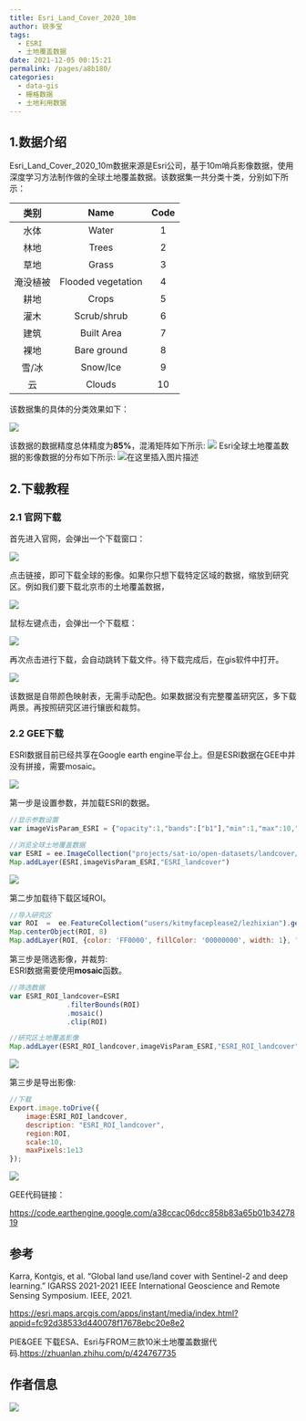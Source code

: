 ```yaml
---
title: Esri_Land_Cover_2020_10m
author: 锐多宝
tags: 
  - ESRI
  - 土地覆盖数据
date: 2021-12-05 00:15:21
permalink: /pages/a8b180/
categories: 
  - data-gis
  - 栅格数据
  - 土地利用数据
---
```


## 1.数据介绍

Esri_Land_Cover_2020_10m数据来源是Esri公司，基于10m哨兵影像数据，使用深度学习方法制作做的全球土地覆盖数据。该数据集一共分类十类，分别如下所示：

|   类别   |        Name        | Code |
| :------: | :----------------: | :--: |
|   水体   |       Water        |  1   |
|   林地   |       Trees        |  2   |
|   草地   |       Grass        |  3   |
| 淹没植被 | Flooded vegetation |  4   |
|   耕地   |       Crops        |  5   |
|   灌木   |    Scrub/shrub     |  6   |
|   建筑   |     Built Area     |  7   |
|   裸地   |    Bare ground     |  8   |
|  雪/冰   |      Snow/Ice      |  9   |
|    云    |       Clouds       |  10  |

该数据集的具体的分类效果如下：

![](https://gitee.com/kitmyfaceplease/image_upload/raw/master/image/20211204213847.png)

该数据的数据精度总体精度为**85%**，混淆矩阵如下所示:
![](https://gitee.com/kitmyfaceplease/image_upload/raw/master/image/20211204205244.png)
Esri全球土地覆盖数据的影像数据的分布如下所示:
![在这里插入图片描述](https://img-blog.csdnimg.cn/f5bcb3a2da6146c594e34804d471e97c.png?x-oss-process=image/watermark,type_ZHJvaWRzYW5zZmFsbGJhY2s,shadow_50,text_Q1NETiBA6ZSQ5aSa5a6d55qE5Zyw55CG56m66Ze0,size_20,color_FFFFFF,t_70,g_se,x_16)

## 2.下载教程

### 2.1 官网下载

首先进入官网，会弹出一个下载窗口：

![](https://gitee.com/kitmyfaceplease/image_upload/raw/master/image/20211204205510.png)

点击链接，即可下载全球的影像。如果你只想下载特定区域的数据，缩放到研究区。例如我们要下载北京市的土地覆盖数据，

![](https://gitee.com/kitmyfaceplease/image_upload/raw/master/image/20211204205909.png)

鼠标左键点击，会弹出一个下载框：

![](https://gitee.com/kitmyfaceplease/image_upload/raw/master/image/20211204210002.png)

再次点击进行下载，会自动跳转下载文件。待下载完成后，在gis软件中打开。

![](https://gitee.com/kitmyfaceplease/image_upload/raw/master/image/20211204210210.png)

该数据是自带颜色映射表，无需手动配色。如果数据没有完整覆盖研究区，多下载两景。再按照研究区进行镶嵌和裁剪。

### 2.2 GEE下载

ESRI数据目前已经共享在Google earth engine平台上。但是ESRI数据在GEE中并没有拼接，需要mosaic。

![](https://gitee.com/kitmyfaceplease/image_upload/raw/master/image/20211204212324.png)

第一步是设置参数，并加载ESRI的数据。

```javascript
//显示参数设置
var imageVisParam_ESRI = {"opacity":1,"bands":["b1"],"min":1,"max":10,"palette":["8dffda","14ff31","686dff","ff9b54","ff712d","ff66b4"]};

//浏览全球土地覆盖数据
var ESRI = ee.ImageCollection("projects/sat-io/open-datasets/landcover/ESRI_Global-LULC_10m")
Map.addLayer(ESRI,imageVisParam_ESRI,"ESRI_landcover")
```

![](https://gitee.com/kitmyfaceplease/image_upload/raw/master/image/20211204212613.png)

第二步加载待下载区域ROI。

```javascript
//导入研究区
var ROI  =  ee.FeatureCollection("users/kitmyfaceplease2/lezhixian").geometry()
Map.centerObject(ROI, 8)
Map.addLayer(ROI, {color: 'FF0000', fillColor: '00000000', width: 1}, "ROI")
```

第三步是筛选影像，并裁剪:  
ESRI数据需要使用**mosaic**函数。

```javascript
//筛选数据             
var ESRI_ROI_landcover=ESRI
              .filterBounds(ROI)
              .mosaic()
              .clip(ROI)

//研究区土地覆盖影像
Map.addLayer(ESRI_ROI_landcover,imageVisParam_ESRI,"ESRI_ROI_landcover")
```

![](https://gitee.com/kitmyfaceplease/image_upload/raw/master/image/20211204212643.png)

第三步是导出影像:

```javascript
//下载
Export.image.toDrive({
    image:ESRI_ROI_landcover,
    description: "ESRI_ROI_landcover",
    region:ROI,
    scale:10,
    maxPixels:1e13
});
```

![](https://gitee.com/kitmyfaceplease/image_upload/raw/master/image/20211204212659.png)

GEE代码链接：

https://code.earthengine.google.com/a38ccac06dcc858b83a65b01b3427819

## 参考

Karra, Kontgis, et al. “Global land use/land cover with Sentinel-2 and deep learning.” IGARSS 2021-2021 IEEE International Geoscience and Remote Sensing Symposium. IEEE, 2021.

https://esri.maps.arcgis.com/apps/instant/media/index.html?appid=fc92d38533d440078f17678ebc20e8e2

PIE&GEE 下载ESA、Esri与FROM三款10米土地覆盖数据代码.https://zhuanlan.zhihu.com/p/424767735

## 作者信息

![](https://gitee.com/kitmyfaceplease/image_upload/raw/master/image/20211128044430.png)